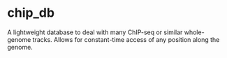 # chip_db
A lightweight database to deal with many ChIP-seq or similar whole-genome tracks. Allows for constant-time access of any position along the genome.
